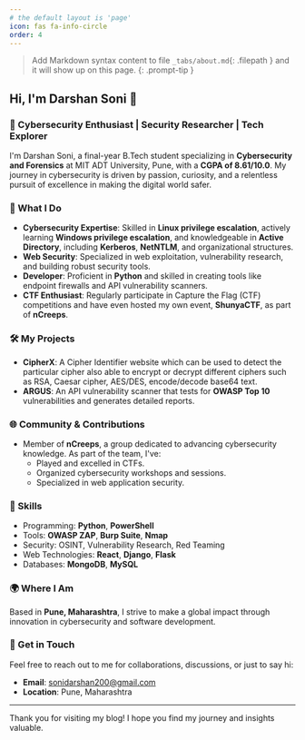 ```yaml
---
# the default layout is 'page'
icon: fas fa-info-circle
order: 4
---
```


> Add Markdown syntax content to file `_tabs/about.md`{: .filepath } and it will show up on this page.
{: .prompt-tip }

## Hi, I'm Darshan Soni 👋

### 🚀 Cybersecurity Enthusiast | Security Researcher | Tech Explorer

I'm Darshan Soni, a final-year B.Tech student specializing in **Cybersecurity and Forensics** at MIT ADT University, Pune, with a **CGPA of 8.61/10.0**. My journey in cybersecurity is driven by passion, curiosity, and a relentless pursuit of excellence in making the digital world safer.

### 🎯 What I Do
- **Cybersecurity Expertise**: Skilled in **Linux privilege escalation**, actively learning **Windows privilege escalation**, and knowledgeable in **Active Directory**, including **Kerberos**, **NetNTLM**, and organizational structures.
- **Web Security**: Specialized in web exploitation, vulnerability research, and building robust security tools.
- **Developer**: Proficient in **Python** and skilled in creating tools like endpoint firewalls and API vulnerability scanners.
- **CTF Enthusiast**: Regularly participate in Capture the Flag (CTF) competitions and have even hosted my own event, **ShunyaCTF**, as part of **nCreeps**.

### 🛠 My Projects
- **CipherX**: A Cipher Identifier website which can be used to detect the particular cipher also able to encrypt or decrypt different ciphers such as RSA, Caesar cipher, AES/DES, encode/decode base64 text. 
- **ARGUS**: An API vulnerability scanner that tests for **OWASP Top 10** vulnerabilities and generates detailed reports.

### 🌐 Community & Contributions
- Member of **nCreeps**, a group dedicated to advancing cybersecurity knowledge. As part of the team, I've:  
  - Played and excelled in CTFs.
  - Organized cybersecurity workshops and sessions.
  - Specialized in web application security.

### 🔧 Skills
- Programming: **Python**, **PowerShell**
- Tools: **OWASP ZAP**, **Burp Suite**, **Nmap**
- Security: OSINT, Vulnerability Research, Red Teaming
- Web Technologies: **React**, **Django**, **Flask**
- Databases: **MongoDB**, **MySQL**

### 🌍 Where I Am
Based in **Pune, Maharashtra**, I strive to make a global impact through innovation in cybersecurity and software development.

### 📧 Get in Touch
Feel free to reach out to me for collaborations, discussions, or just to say hi:
- **Email**: [sonidarshan200@gmail.com](mailto:sonidarshan200@gmail.com)
- **Location**: Pune, Maharashtra

---

Thank you for visiting my blog! I hope you find my journey and insights valuable.

